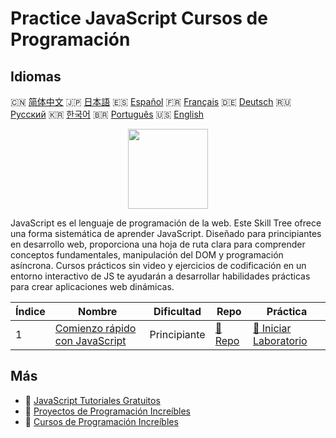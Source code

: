 # Practice JavaScript Cursos de Programación

## Idiomas

🇨🇳 [简体中文](README_zh.md) 🇯🇵 [日本語](README_ja.md) 🇪🇸 [Español](README_es.md) 🇫🇷 [Français](README_fr.md) 🇩🇪 [Deutsch](README_de.md) 🇷🇺 [Русский](README_ru.md) 🇰🇷 [한국어](README_ko.md) 🇧🇷 [Português](README_pt.md) 🇺🇸 [English](README.md) 

<div align="center">
<img width="128px" src="https://file.labex.io/path/ztG7iIXOkx2u.png">
</div>

JavaScript es el lenguaje de programación de la web. Este Skill Tree ofrece una forma sistemática de aprender JavaScript. Diseñado para principiantes en desarrollo web, proporciona una hoja de ruta clara para comprender conceptos fundamentales, manipulación del DOM y programación asíncrona. Cursos prácticos sin video y ejercicios de codificación en un entorno interactivo de JS te ayudarán a desarrollar habilidades prácticas para crear aplicaciones web dinámicas.

|   Índice | Nombre                                                                                    | Dificultad   | Repo                                                                 | Práctica                                                                          |
|----------|-------------------------------------------------------------------------------------------|--------------|----------------------------------------------------------------------|-----------------------------------------------------------------------------------|
|        1 | [Comienzo rápido con JavaScript](https://labex.io/es/courses/quick-start-with-javascript) | Principiante | [🔗 Repo](https://github.com/labex-labs/quick-start-with-javascript) | [🚀 Iniciar Laboratorio](https://labex.io/es/courses/quick-start-with-javascript) |

## Más

- 🔗 [JavaScript Tutoriales Gratuitos](https://github.com/labex-labs/javascript-free-tutorials)
- 🔗 [Proyectos de Programación Increíbles](https://github.com/labex-labs/awesome-programming-projects)
- 🔗 [Cursos de Programación Increíbles](https://github.com/labex-labs/awesome-programming-courses)

